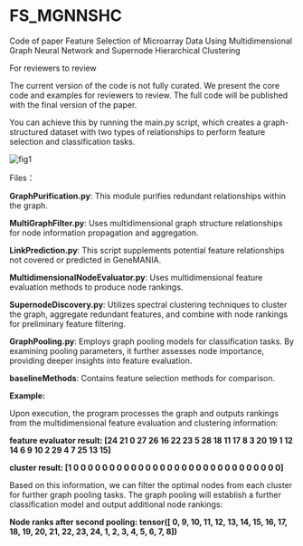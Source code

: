# FS_MGNNSHC
Code of paper Feature Selection of Microarray Data Using Multidimensional Graph Neural Network and Supernode Hierarchical Clustering 

For reviewers to review

The current version of the code is not fully curated. We present the core code and examples for reviewers to review. The full code will be published with the final version of the paper.

You can achieve this by running the main.py script, which creates a graph-structured dataset with two types of relationships to perform feature selection and classification tasks.

![fig1](https://github.com/xwdshiwo/FS_MGNNSHC/assets/35399345/960bc131-84de-4d03-b437-3265598c3a11)


Files：

**GraphPurification.py**: This module purifies redundant relationships within the graph.

**MultiGraphFilter.py**: Uses multidimensional graph structure relationships for node information propagation and aggregation.

**LinkPrediction.py**: This script supplements potential feature relationships not covered or predicted in GeneMANIA.

**MultidimensionalNodeEvaluator.py**: Uses multidimensional feature evaluation methods to produce node rankings.

**SupernodeDiscovery.py**: Utilizes spectral clustering techniques to cluster the graph, aggregate redundant features, and combine with node rankings for preliminary feature filtering.

**GraphPooling.py**: Employs graph pooling models for classification tasks. By examining pooling parameters, it further assesses node importance, providing deeper insights into feature evaluation.

**baselineMethods**: Contains feature selection methods for comparison.

**Example:**

Upon execution, the program processes the graph and outputs rankings from the multidimensional feature evaluation and clustering information:

**feature evaluator result: [24 21 0 27 26 16 22 23 5 28 18 11 17 8 3 20 19 1 12 14 6 9 10 2 29 4 7 25 13 15]**

**cluster result: [1 0 0 0 0 0 0 0 0 0 0 0 0 0 0 0 0 0 0 0 0 0 0 0 0 0 0 0 0 0]**

Based on this information, we can filter the optimal nodes from each cluster for further graph pooling tasks. The graph pooling will establish a further classification model and output additional node rankings:

**Node ranks after second pooling: tensor([ 0, 9, 10, 11, 12, 13, 14, 15, 16, 17, 18, 19, 20, 21, 22, 23, 24, 1, 2, 3, 4, 5, 6, 7, 8])**





